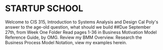 # STARTUP SCHOOL
Welcome to CIS 315, Introduction to Systems Analysis and Design
Cal Poly's answer to the age-old question, what should we build
##Due September 27th, from Week One Folder
Read pages 1-36 in Business Motivation Model Reference Guide, by OMG. Review my BMM Overview. Research the Business Process Model Notation, view my examples herein. 


